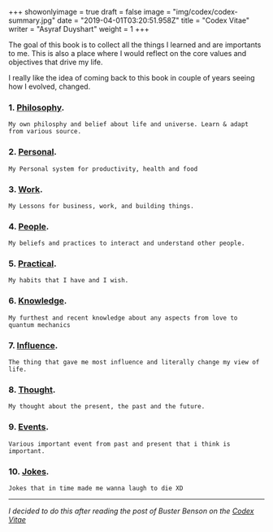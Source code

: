 +++
showonlyimage = true
draft = false
image = "img/codex/codex-summary.jpg"
date = "2019-04-01T03:20:51.958Z"
title = "Codex Vitae"
writer = "Asyraf Duyshart"
weight = 1
+++

The goal of this book is to collect all the things I learned and are importants to me. This is also a place where I would reflect on the core values and objectives that drive my life.

I really like the idea of coming back to this book in couple of years seeing how I evolved, changed.

### 1. [Philosophy](/codex-vitae/philosophy).
    My own philosphy and belief about life and universe. Learn & adapt from various source. 

### 2. [Personal](/codex-vitae/personal).
    My Personal system for productivity, health and food

### 3. [Work](/codex-vitae/work).
    My Lessons for business, work, and building things.

### 4. [People](/codex-vitae/people).
    My beliefs and practices to interact and understand other people.

### 5. [Practical](/codex-vitae/practical).
    My habits that I have and I wish.

### 6. [Knowledge](/codex-vitae/knowledge).
    My furthest and recent knowledge about any aspects from love to quantum mechanics

### 7. [Influence](/codex-vitae/influence).
    The thing that gave me most influence and literally change my view of life.

### 8. [Thought](/codex-vitae/thought).
    My thought about the present, the past and the future.

### 9. [Events](/codex-vitae/events).
    Various important event from past and present that i think is important.

### 10. [Jokes](/codex-vitae/jokes).
    Jokes that in time made me wanna laugh to die XD

---

*I decided to do this after reading the post of Buster Benson on the [Codex Vitae](https://github.com/busterbenson/public)*